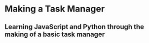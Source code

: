 # Making a Task Manager
## Learning JavaScript and Python through the making of a basic task manager
